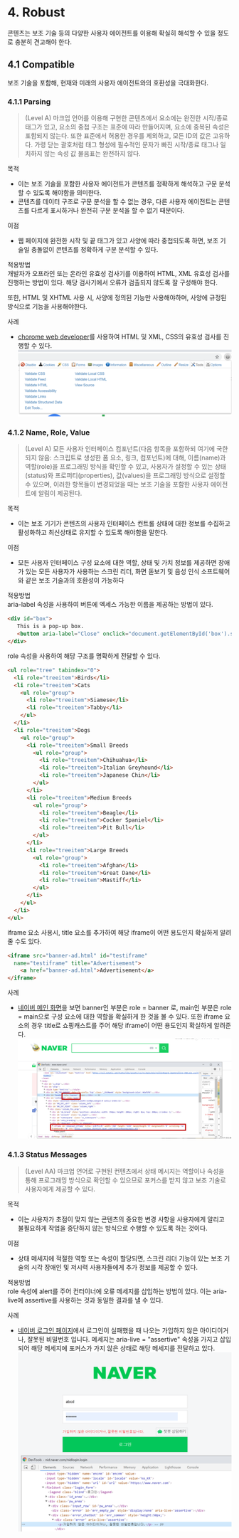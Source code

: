 # 4. Robust
콘텐츠는 보조 기술 등의 다양한 사용자 에이전트를 이용해 확실히 해석할 수 있을 정도로 충분히 견고해야 한다.

## 4.1 Compatible
보조 기술을 포함해, 현재와 미래의 사용자 에이전트와의 호환성을 극대화한다.

### 4.1.1 Parsing
> (Level A) 마크업 언어를 이용해 구현한  콘텐츠에서 요소에는 완전한 시작/종료 태그가 있고, 요소의 중첩 구조는 표준에 따라 만들어지며, 요소에 중복된 속성은 포함되지 않는다. 또한 표준에서 허용한 경우를 제외하고, 모든 ID의 값은 고유하다.
> 가령 닫는 괄호처럼 태그 형성에 필수적인 문자가 빠진 시작/종료 태그나 일치하지 않는 속성 값 물음표는 완전하지 않다.

목적  
+ 이는 보조 기술을 포함한 사용자 에이전트가 콘텐츠를 정확하게 해석하고 구문 분석할 수 있도록 해야함을 의미한다. 
+ 콘텐츠를 데이터 구조로 구문 분석을 할 수 없는 경우, 다른 사용자 에이전트는 콘텐츠를 다르게 표시하거나 완전히 구문 분석을 할 수 없기 때문이다.

이점
+ 웹 페이지에 완전한 시작 및 끝 태그가 있고 사양에 따라 중첩되도록 하면, 보조 기술일 충돌없이 콘텐츠를 정확하게 구문 분석할 수 있다.
  
적용방법  
개발자가 오프라인 또는 온라인 유효성 검사기를 이용하여 HTML, XML 유효성 검사를 진행하는 방법이 있다. 해당 검사기에서 오류가 검출되지 않도록 잘 구성해야 한다.

또한, HTML 및 XHTML 사용 시, 사양에 정의된 기능만 사용해야하며, 사양에 규정된 방식으로 기능을 사용해야한다.

사례
+ [chorome web developer](https://chrispederick.com/work/web-developer/)를 사용하여 HTML 및 XML, CSS의 유효성 검사를 진행할 수 있다.
    ![4.1.1 example 01](https://github.com/HyunJungC-Dev/WCAG/blob/main/04_team/Robust/assets/4_1_1_ex01.png)


### 4.1.2 Name, Role, Value
>(Level A) 모든 사용자 인터페이스 컴포넌트(다음 항목을 포함하되 여기에 국한되지 않음: 스크립트로 생성한 폼 요소, 링크, 컴포넌트)에 대해, 이름(name)과 역할(role)을 프로그래밍 방식을 확인할 수 있고, 사용자가 설정할 수 있는 상태(status)와 프로퍼티(properties), 값(values)을 프로그래밍 방식으로 설정할 수 있으며, 이러한 항목들이 변경되었을 때는 보조 기술을 포함한 사용자 에이전트에 알림이 제공된다.

목적  
+ 이는 보조 기기가 콘텐츠의 사용자 인터페이스 컨트롤 상태에 대한 정보를 수집하고 활성화하고 최신상태로 유지할 수 있도록 해야함을 말한다.

이점  
+ 모든 사용자 인터페이스 구성 요소에 대한 역할, 상태 및 가치 정보를 제공하면 장애가 있는 모든 사용자가 사용하는 스크린 리더, 화면 돋보기 및 음성 인식 소프트웨어와 같은 보조 기술과의 호환성이 가능하다

적용방법  
aria-label 속성을 사용하여 버튼에 엑세스 가능한 이름을 제공하는 방법이 있다.
```html
<div id="box">
   This is a pop-up box.
   <button aria-label="Close" onclick="document.getElementById('box').style.display='none';" class="close-button">X</button>				
</div>
```

role 속성을 사용하여 해당 구조를 명확하게 전달할 수 있다.
```html
<ul role="tree" tabindex="0">
  <li role="treeitem">Birds</li>
  <li role="treeitem">Cats
    <ul role="group">
      <li role="treeitem">Siamese</li>
      <li role="treeitem">Tabby</li>
    </ul>
  </li>
  <li role="treeitem">Dogs
    <ul role="group">
      <li role="treeitem">Small Breeds
        <ul role="group">
          <li role="treeitem">Chihuahua</li>
          <li role="treeitem">Italian Greyhound</li>
          <li role="treeitem">Japanese Chin</li>
        </ul>
      </li>
      <li role="treeitem">Medium Breeds
        <ul role="group">
          <li role="treeitem">Beagle</li>
          <li role="treeitem">Cocker Spaniel</li>
          <li role="treeitem">Pit Bull</li>
        </ul>
      </li>
      <li role="treeitem">Large Breeds
        <ul role="group">
          <li role="treeitem">Afghan</li>
          <li role="treeitem">Great Dane</li>
          <li role="treeitem">Mastiff</li>
        </ul>
      </li>
    </ul>
  </li>
</ul>
```
  
iframe 요소 사용시, title 요소를 추가하여 해당 iframe이 어떤 용도인지 확실하게 알려줄 수도 있다.
```html
<iframe src="banner-ad.html" id="testiframe" 
  name="testiframe" title="Advertisement">
    <a href="banner-ad.html">Advertisement</a>
</iframe>
```
사례
+ [네이버 메인 화면](www.naver.com)을 보면 banner인 부분은 role = banner 로, main인 부분은 role = main으로 구성 요소에 대한 역할을 확실하게 한 것을 볼 수 있다. 또한 iframe 요소의 경우 title로 쇼핑캐스트를 주어 해당 iframe이 어떤 용도인지 확실하게 알려준다. 
    ![4.1.2 example 01](https://github.com/HyunJungC-Dev/WCAG/blob/main/04_team/Robust/assets/4_1_2_ex01.png)

### 4.1.3 Status Messages
> (Level AA) 마크업 언어로 구현된 컨텐츠에서 상태 메시지는 역할이나 속성을 통해 프로그래밍 방식으로 확인할 수 있으므로 포커스를 받지 않고 보조 기술로 사용자에게 제공할 수 있다.

목적  
+ 이는 사용자가 초점이 맞지 않는 콘텐츠의 중요한 변경 사항을 사용자에게 알리고 불필요하게 작업을 중단하지 않는 방식으로 수행할 수 있도록 하는 것이다.

이점
+ 상태 메세지에 적절한 역할 또는 속성이 할당되면, 스크린 리더 기능이 있는 보조 기술의 시각 장애인 및 저시력 사용자들에게 추가 정보를 제공할 수 있다.
  
적용방법  
role 속성에 alert를 주어 컨터이너에 오류 메세지를 삽입하는 방법이 있다. 이는 aria-live에 assertive를 사용하는 것과 동일한 결과를 낼 수 있다.


사례
+ [네이버 로그인 페이지](https://nid.naver.com/nidlogin.login)에서 로그인이 실패했을 때  나오는 가입하지 않은 아이디이거나, 잘못된 비밀번호 입니다. 메세지는 aria-live = "assertive" 속성을 가지고 삽입되어 해당 메세지에 포커스가 가지 않은 상태로 해당 메세지를 전달하고 있다.
  ![4.1.3 example 01](https://github.com/HyunJungC-Dev/WCAG/blob/main/04_team/Robust/assets/4_1_3_ex01.png)
